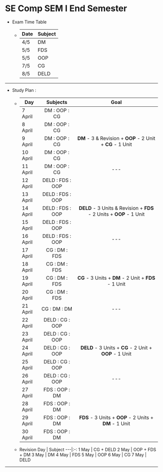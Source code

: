 # SE Comp SEM I End Semester 

* Exam Time Table

  * Date | Subject 
      ---|---
      4/5 | DM
      5/5 | FDS
      5/5 | OOP
      7/5 | CG
      8/5 | DELD
      
 ---
 
 * Study Plan : 

    *   Day | Subjects | Goal 
        --- | :-: | :-:
        7 April| DM : OOP : CG  
        8 April| DM : OOP : CG
        9 April| DM : OOP : CG | **DM** - 3 & Revision + **OOP** - 2 Unit + **CG** - 1 Unit 
        10 April| DM : OOP : CG
        11 April|DM : OOP : CG|---
        12 April| DELD : FDS : OOP 
        13 April| DELD : FDS : OOP
        14 April| DELD : FDS : OOP| **DELD** - 3 Units & Revision + **FDS** - 2 Units + **OOP** - 1 Unit
        15 April| DELD : FDS : OOP
        16 April| DELD : FDS : OOP|---
        17 April| CG : DM : FDS
        18 April| CG : DM : FDS
        19 April| CG : DM : FDS| **CG** - 3 Units + **DM** - 2 Unit + **FDS** - 1 Unit
        20 April| CG : DM : FDS
        21 April| CG : DM : DM|---
        22 April| DELD : CG : OOP 
        23 April| DELD : CG : OOP
        24 April| DELD : CG : OOP | **DELD** - 3 Units + **CG** - 2 Unit + **OOP** - 1 Unit   
        25 April| DELD : CG : OOP
        26 April| DELD : CG : OOP|---
        27 April| FDS : OOP : DM 
        28 April| FDS : OOP : DM
        29 April| FDS : OOP : DM | **FDS** - 3 Units + **OOP** - 2 Units + **DM** - 1 Unit
        30 April| FDS : OOP : DM
     
     * Revision
        Day | Subject
        ---|:-:
        1 May | CG + DELD 
        2 May | OOP + FDS + DM 
        3 May | DM 
        4 May | FDS 
        5 May | OOP
        6 May | CG 
        7 May | DELD 

---
